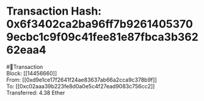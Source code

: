 
Transaction Hash: 0x6f3402ca2ba96ff7b92614053709ecbc1c9f09c41fee81e87fbca3b36262eaa4
====================================================================================
  
#💸Transaction  
Block: [[14456660]]  
From: [[0xd9e1ce17f2641f24ae83637ab66a2cca9c378b9f]]  
To: [[0xc02aaa39b223fe8d0a0e5c4f27ead9083c756cc2]]  
Transferred: 4.38 Ether